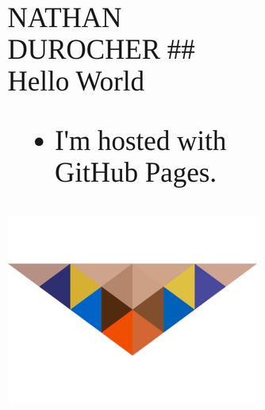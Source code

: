 <span style="font-family:Andale Mono; font-size:4em;">
NATHAN DUROCHER
## Hello World

- I'm hosted with GitHub Pages.

![Brand Logo](/docs/asstes/Owl_Logo.png)




</span>